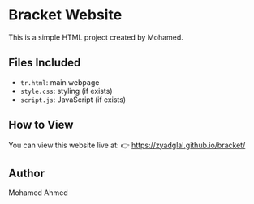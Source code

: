 # Bracket Website

This is a simple HTML project created by Mohamed.

## Files Included
- `tr.html`: main webpage
- `style.css`: styling (if exists)
- `script.js`: JavaScript (if exists)

## How to View
You can view this website live at:
👉 https://zyadglal.github.io/bracket/

## Author
Mohamed Ahmed
